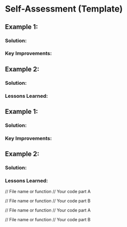 # Self-Assessment (Template)
## Example 1:

### Solution:

### Key Improvements:


   
## Example 2: 

### Solution:



### Lessons Learned:

## Example 1:

### Solution:

### Key Improvements:


   
## Example 2: 

### Solution:



### Lessons Learned:

// File name or function
// Your code part A

// File name or function
// Your code part B

// File name or function
// Your code part A

// File name or function
// Your code part B


